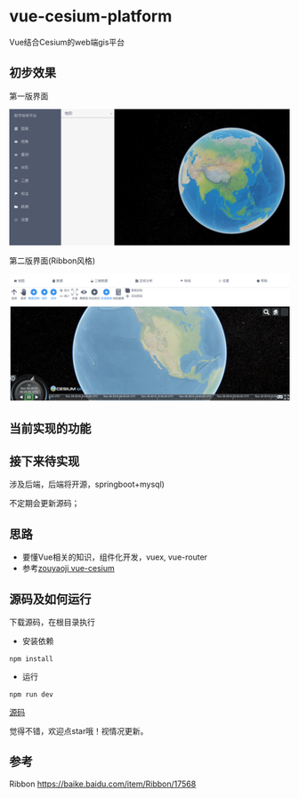 # vue-cesium-platform
Vue结合Cesium的web端gis平台



## 初步效果



第一版界面





![平台首页2](images/平台首页2.png)



第二版界面(Ribbon风格)

![](images/第二版界面.png)

## 当前实现的功能





## 接下来待实现







涉及后端，后端将开源，springboot+mysql)



不定期会更新源码；



## 思路

- 要懂Vue相关的知识，组件化开发，vuex, vue-router
- 参考[zouyaoji vue-cesium](
https://github.com/zouyaoji/vue-cesium)


## 源码及如何运行

 下载源码，在根目录执行

- 安装依赖

```shell
npm install
```

- 运行

```shell
npm run dev
```



[源码](https://github.com/yafengstark/vue-cesium-platform)



觉得不错，欢迎点star哦！视情况更新。



## 参考

Ribbon https://baike.baidu.com/item/Ribbon/17568

 